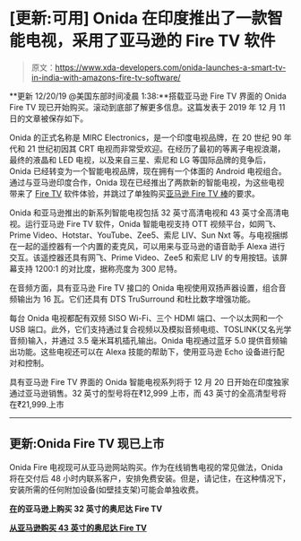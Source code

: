 # [更新:可用] Onida 在印度推出了一款智能电视，采用了亚马逊的 Fire TV 软件

> 原文：<https://www.xda-developers.com/onida-launches-a-smart-tv-in-india-with-amazons-fire-tv-software/>

**更新 12/20/19 @美国东部时间凌晨 1:38:**搭载亚马逊 Fire TV 界面的 Onida Fire TV 现已开始购买。滚动到底部了解更多信息。这篇发表于 2019 年 12 月 11 日的文章被保存如下。

Onida 的正式名称是 MIRC Electronics，是一个印度电视品牌，在 20 世纪 90 年代和 21 世纪初因其 CRT 电视而非常受欢迎。在经历了最初的等离子电视浪潮，最终的液晶和 LED 电视，以及来自三星、索尼和 LG 等国际品牌的竞争后，Onida 已经转变为一个智能电视品牌，现在拥有一个体面的 Android 电视组合。通过与亚马逊印度合作，Onida 现在已经推出了两款新的智能电视，为这些电视带来了 [Fire TV](https://forum.xda-developers.com/fire-tv) 软件体验，并跳过了单独购买[亚马逊 Fire TV 棒](https://www.xda-developers.com/amazon-fire-tv-stick-4k-bootloader-unlock-root-install-twrp-magisk/)的要求。

Onida 和亚马逊推出的新系列智能电视包括 32 英寸高清电视和 43 英寸全高清电视。运行亚马逊 Fire TV 软件，Onida 智能电视支持 OTT 视频平台，如网飞、Prime Video、Hotstar、YouTube、Zee5、索尼 LIV、Sun Nxt 等。与电视捆绑在一起的遥控器有一个内置的麦克风，可以用来与亚马逊的语音助手 Alexa 进行交互。该遥控器还具有网飞、Prime Video、Zee5 和索尼 LIV 的专用按钮。该屏幕支持 1200:1 的对比度，据称亮度为 300 尼特。

在音频方面，具有亚马逊 Fire TV 接口的 Onida 电视使用双扬声器设置，组合音频输出为 16 瓦。它们还具有 DTS TruSurround 和杜比数字增强功能。

每台 Onida 电视都配有双频 SISO Wi-Fi、三个 HDMI 端口、一个以太网和一个 USB 端口。此外，它们支持通过复合视频以及模拟音频电缆、TOSLINK(又名光学音频)输入，并通过 3.5 毫米耳机插孔输出。Onida 电视通过蓝牙 5.0 提供音频输出功能。这些电视还可以在 Alexa 技能的帮助下，使用亚马逊 Echo 设备进行配对和控制。

具有亚马逊 Fire TV 界面的 Onida 智能电视系列将于 12 月 20 日开始在印度独家通过亚马逊销售。32 英寸的型号将在₹12,999 上市，而 43 英寸的全高清型号将在₹21,999.上市

* * *

## 更新:Onida Fire TV 现已上市

Onida Fire 电视现可从亚马逊网站购买。作为在线销售电视的常见做法，Onida 将在交付后 48 小时内联系客户，安排免费安装。但是，请记住，在这种情况下，安装所需的任何附加设备(如壁挂支架)可能会单独收费。

**[在](https://www.amazon.in/dp/B0816ZQ8TZ/?tag=xdaportalin-21)的亚马逊上购买 32 英寸的奥尼达 Fire TV**

**[从亚马逊购买 43 英寸的奥尼达 Fire TV](https://www.amazon.in/dp/B08171NJL9/?tag=xdaportalin-21)**